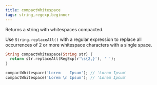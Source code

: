 ```yaml
---
title: compactWhitespace
tags: string,regexp,beginner
---
```


Returns a string with whitespaces compacted.

Use `String.replaceAll()` with a regular expression to replace all occurrences of 2 or more whitespace characters with a single space.

```dart
String compactWhitespace(String str) {
  return str.replaceAll(RegExp(r'\s{2,}'), ' ');
}
```

```dart
compactWhitespace('Lorem    Ipsum'); // 'Lorem Ipsum'
compactWhitespace('Lorem \n Ipsum'); // 'Lorem Ipsum'
```
